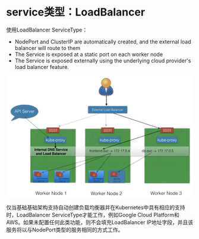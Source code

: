 # service类型：LoadBalancer

使用LoadBalancer ServiceType：

* NodePort and ClusterIP are automatically created, and the external load balancer will route to them
* The Service is exposed at a static port on each worker node
* The Service is exposed externally using the underlying cloud provider's load balancer feature.

![LoadBalancer](../../.gitbook/assets/image%20%2830%29.png)

仅当基础基础架构支持自动创建负载均衡器并在Kubernetes中具有相应的支持时，LoadBalancer ServiceType才能工作，例如Google Cloud Platform和AWS。如果未配置任何此类功能，则不会填充LoadBalancer IP地址字段，并且该服务将以与NodePort类型的服务相同的方式工作。

